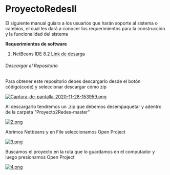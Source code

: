 # ProyectoRedesII
El siguiente manual guiara a los usuarios que harán soporte al sistema o cambios, el cual les dará a
conocer los requerimientos  para la construcción y la funcionalidad del sistema

**Requerimientos de software**

  1. NetBeans IDE 8.2
    [Link de desarga](https://netbeans.org/downloads/8.2/rc/)
       
###### Descargar el Repositorio
Para obtener este repositorio debes descargarlo desde el botón código(code) y seleccionar descargar cómo zip

[![Captura-de-pantalla-2020-11-28-153959.png](https://i.postimg.cc/8cX7T1Sb/Captura-de-pantalla-2020-11-28-153959.png)](https://postimg.cc/GTYLQn9B)


Al descargarlo tendremos un .zip que debemos desempaquetar y adentro de la carpeta "Proyecto2Redes-master" 

[![2.png](https://i.postimg.cc/wj86Lt0m/2.png)](https://postimg.cc/Mv528Gk6)

Abrimos Netbeans y en File seleccionamos Open Project

[![3.png](https://i.postimg.cc/mDb3D2vx/3.png)](https://postimg.cc/mc51pRZV)

Buscamos el proyecto en la ruta que lo guardamos en el computador y luego presionamos Open Project

[![4.png](https://i.postimg.cc/k4Fj1HmC/4.png)](https://postimg.cc/gXjqrNjt)






